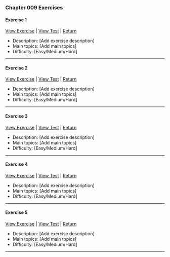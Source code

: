 ﻿### Chapter 009 Exercises

#### Exercise 1

[View Exercise](Chapter009Exercise1.java) | [View Test](../../../test/java/Chapter009/Chapter009Exercise1Test.java) | [Return](../../../../README.md)

- Description: [Add exercise description]
- Main topics: [Add main topics]
- Difficulty: [Easy/Medium/Hard]

---
#### Exercise 2

[View Exercise](Chapter009Exercise2.java) | [View Test](../../../test/java/Chapter009/Chapter009Exercise2Test.java) | [Return](../../../../README.md)

- Description: [Add exercise description]
- Main topics: [Add main topics]
- Difficulty: [Easy/Medium/Hard]

---
#### Exercise 3

[View Exercise](Chapter009Exercise3.java) | [View Test](../../../test/java/Chapter009/Chapter009Exercise3Test.java) | [Return](../../../../README.md)

- Description: [Add exercise description]
- Main topics: [Add main topics]
- Difficulty: [Easy/Medium/Hard]

---
#### Exercise 4

[View Exercise](Chapter009Exercise4.java) | [View Test](../../../test/java/Chapter009/Chapter009Exercise4Test.java) | [Return](../../../../README.md)

- Description: [Add exercise description]
- Main topics: [Add main topics]
- Difficulty: [Easy/Medium/Hard]

---
#### Exercise 5

[View Exercise](Chapter009Exercise5.java) | [View Test](../../../test/java/Chapter009/Chapter009Exercise5Test.java) | [Return](../../../../README.md)

- Description: [Add exercise description]
- Main topics: [Add main topics]
- Difficulty: [Easy/Medium/Hard]

---
